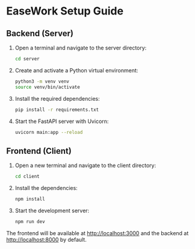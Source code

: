 # EaseWork Setup Guide

## Backend (Server)

1. Open a terminal and navigate to the server directory:

   ```sh
   cd server
   ```

2. Create and activate a Python virtual environment:

   ```sh
   python3 -m venv venv
   source venv/bin/activate
   ```

3. Install the required dependencies:

   ```sh
   pip install -r requirements.txt
   ```

4. Start the FastAPI server with Uvicorn:
   ```sh
   uvicorn main:app --reload
   ```

## Frontend (Client)

1. Open a new terminal and navigate to the client directory:

   ```sh
   cd client
   ```

2. Install the dependencies:

   ```sh
   npm install
   ```

3. Start the development server:
   ```sh
   npm run dev
   ```

The frontend will be available at [http://localhost:3000](http://localhost:3000) and the backend at [http://localhost:8000](http://localhost:8000) by default.
